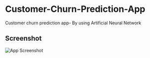 # Customer-Churn-Prediction-App
Customer churn prediction app- By using Artificial Neural Network
## Screenshot
![App Screenshot]()
